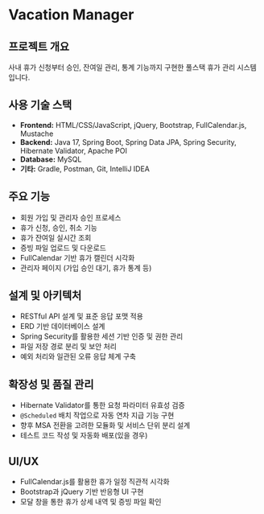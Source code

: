 # Vacation Manager

## 프로젝트 개요  
사내 휴가 신청부터 승인, 잔여일 관리, 통계 기능까지 구현한 풀스택 휴가 관리 시스템입니다.

## 사용 기술 스택  
- **Frontend:** HTML/CSS/JavaScript, jQuery, Bootstrap, FullCalendar.js, Mustache  
- **Backend:** Java 17, Spring Boot, Spring Data JPA, Spring Security, Hibernate Validator, Apache POI  
- **Database:** MySQL  
- **기타:** Gradle, Postman, Git, IntelliJ IDEA

## 주요 기능  
- 회원 가입 및 관리자 승인 프로세스  
- 휴가 신청, 승인, 취소 기능  
- 휴가 잔여일 실시간 조회  
- 증빙 파일 업로드 및 다운로드  
- FullCalendar 기반 휴가 캘린더 시각화  
- 관리자 페이지 (가입 승인 대기, 휴가 통계 등)

## 설계 및 아키텍처  
- RESTful API 설계 및 표준 응답 포맷 적용  
- ERD 기반 데이터베이스 설계  
- Spring Security를 활용한 세션 기반 인증 및 권한 관리  
- 파일 저장 경로 분리 및 보안 처리  
- 예외 처리와 일관된 오류 응답 체계 구축

## 확장성 및 품질 관리  
- Hibernate Validator를 통한 요청 파라미터 유효성 검증  
- `@Scheduled` 배치 작업으로 자동 연차 지급 기능 구현  
- 향후 MSA 전환을 고려한 모듈화 및 서비스 단위 분리 설계  
- 테스트 코드 작성 및 자동화 배포(있을 경우)

## UI/UX  
- FullCalendar.js를 활용한 휴가 일정 직관적 시각화  
- Bootstrap과 jQuery 기반 반응형 UI 구현  
- 모달 창을 통한 휴가 상세 내역 및 증빙 파일 확인
